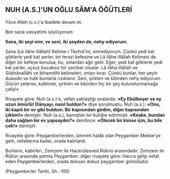 ## NUH (A.S.)'UN OĞLU SÂM'A ÖĞÜTLERİ

Yüce Allah (c.c.)'a ibadete devam et.

Ben sana vasiyetimi söylüyorum:

**Sana, iki şeyi emr, ve seni, iki şeyden de, nehy ediyorum.**

Sana (Lâ ilâhe illâllah) Kelime-i Tevhid'ini, emrediyorum. Çünkü yedi kat göklerle yedi kat yerler, bir terazi kefesine ve Lâ ilâhe illâllah Ke­limesi de diğer bir kefeye konulsa, bu, onlardan ağır gelir. Eğer, yedi kat göklerle yedi kat yar­ler, uçsuz bucaksız bir çember olsalar. Lâ ilâha illâllah ve Sübhânallâhi ve bihamdihî kelimeleri, onları kırar. Çünkü bunlar, her şeyin duasıdır ve halk bunlarla rızıklanır. Seni, şirkten ve kibirden nehy ediyorum. Gücün yeterse, kalbinde, şirkten ve kibirden hiç bir şey bulundurmamağa çalış!»

Rivayete göre: Nuh (a.s.)'a, vefatı yaklaştığı sıralarda: **«Ey Ebülbeşer ve ey uzun ömürlü! Dünyayı, nasıl buldun?»** diye sorulmuştu. Nuh (a.s.): **«Onu, iki kapılı bir ev gibi buldum. Bir kapısından girdim, diğer kapısından çıktım!»** de­miştir. Nuh (a.s.), kamıştan bir kulübe edinmişti. **«Keşke, bundan daha sağlam bir ev yapsaydın?»** denilince: **«Ölecek bir kimse için, bu bile çok!»** demiştir.

Rivayete göre: Peygamberlerden, ümmeti halâk olan Peygamber Mekke'ye gelir, vefatlarına kadar, orada kalırlardı.

Bunların, kabirleri, Zemzem ile Hacerülesved Rüknü arasındadır. Zemzem ile Rükün arasında yetmiş Peygamber; diğer rivayete göre: Hacca gelip vefat eden Peygamberlerden, orada doksan dokuz peygamber gömülüdür.

(Peygamberler Tarihi, Sh.: 105)
